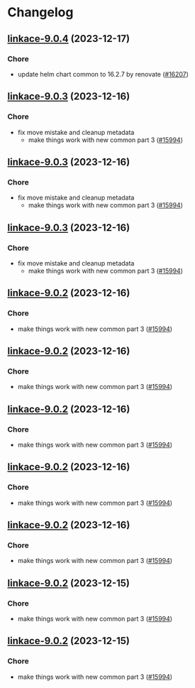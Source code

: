 # Changelog



## [linkace-9.0.4](https://github.com/truecharts/charts/compare/linkace-9.0.3...linkace-9.0.4) (2023-12-17)

### Chore

- update helm chart common to 16.2.7 by renovate ([#16207](https://github.com/truecharts/charts/issues/16207))
  
  


## [linkace-9.0.3](https://github.com/truecharts/charts/compare/linkace-8.0.3...linkace-9.0.3) (2023-12-16)

### Chore

- fix move mistake and cleanup metadata
  - make things work with new common part 3 ([#15994](https://github.com/truecharts/charts/issues/15994))
  
  


## [linkace-9.0.3](https://github.com/truecharts/charts/compare/linkace-8.0.3...linkace-9.0.3) (2023-12-16)

### Chore

- fix move mistake and cleanup metadata
  - make things work with new common part 3 ([#15994](https://github.com/truecharts/charts/issues/15994))
  
  


## [linkace-9.0.3](https://github.com/truecharts/charts/compare/linkace-8.0.3...linkace-9.0.3) (2023-12-16)

### Chore

- fix move mistake and cleanup metadata
  - make things work with new common part 3 ([#15994](https://github.com/truecharts/charts/issues/15994))
  
  


## [linkace-9.0.2](https://github.com/truecharts/charts/compare/linkace-8.0.3...linkace-9.0.2) (2023-12-16)

### Chore

- make things work with new common part 3 ([#15994](https://github.com/truecharts/charts/issues/15994))
  
  


## [linkace-9.0.2](https://github.com/truecharts/charts/compare/linkace-8.0.3...linkace-9.0.2) (2023-12-16)

### Chore

- make things work with new common part 3 ([#15994](https://github.com/truecharts/charts/issues/15994))
  
  


## [linkace-9.0.2](https://github.com/truecharts/charts/compare/linkace-8.0.3...linkace-9.0.2) (2023-12-16)

### Chore

- make things work with new common part 3 ([#15994](https://github.com/truecharts/charts/issues/15994))
  
  


## [linkace-9.0.2](https://github.com/truecharts/charts/compare/linkace-8.0.3...linkace-9.0.2) (2023-12-16)

### Chore

- make things work with new common part 3 ([#15994](https://github.com/truecharts/charts/issues/15994))
  
  


## [linkace-9.0.2](https://github.com/truecharts/charts/compare/linkace-8.0.3...linkace-9.0.2) (2023-12-16)

### Chore

- make things work with new common part 3 ([#15994](https://github.com/truecharts/charts/issues/15994))
  
  


## [linkace-9.0.2](https://github.com/truecharts/charts/compare/linkace-8.0.3...linkace-9.0.2) (2023-12-15)

### Chore

- make things work with new common part 3 ([#15994](https://github.com/truecharts/charts/issues/15994))
  
  


## [linkace-9.0.2](https://github.com/truecharts/charts/compare/linkace-8.0.3...linkace-9.0.2) (2023-12-15)

### Chore

- make things work with new common part 3 ([#15994](https://github.com/truecharts/charts/issues/15994))
  
  